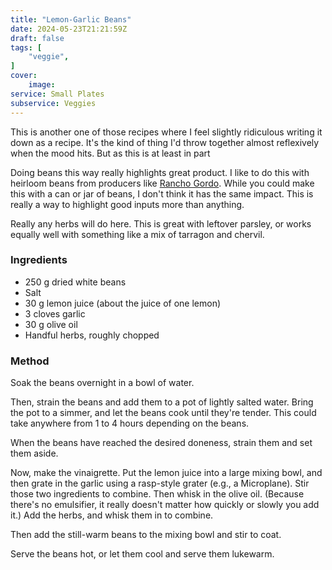 ```yaml
---
title: "Lemon-Garlic Beans"
date: 2024-05-23T21:21:59Z
draft: false
tags: [
    "veggie",
]
cover:
    image: 
service: Small Plates
subservice: Veggies
---
```


This is another one of those recipes where I feel slightly ridiculous writing it down as a recipe. It's the kind of thing I'd throw together almost reflexively when the mood hits. But as this is at least in part 

Doing beans this way really highlights great product. I like to do this with heirloom beans from producers like [Rancho Gordo](http://ranchogordo.com). While you could make this with a can or jar of beans, I don't think it has the same impact. This is really a way to highlight good inputs more than anything.

Really any herbs will do here. This is great with leftover parsley, or works equally well with something like a mix of tarragon and chervil.

### Ingredients

* 250 g dried white beans
* Salt
* 30 g lemon juice (about the juice of one lemon)
* 3 cloves garlic
* 30 g olive oil
* Handful herbs, roughly chopped

### Method

Soak the beans overnight in a bowl of water.

Then, strain the beans and add them to a pot of lightly salted water. Bring the pot to a simmer, and let the beans cook until they're tender. This could take anywhere from 1 to 4 hours depending on the beans.

When the beans have reached the desired doneness, strain them and set them aside.

Now, make the vinaigrette. Put the lemon juice into a large mixing bowl, and then grate in the garlic using a rasp-style grater (e.g., a Microplane). Stir those two ingredients to combine. Then whisk in the olive oil. (Because there's no emulsifier, it really doesn't matter how quickly or slowly you add it.) Add the herbs, and whisk them in to combine.

Then add the still-warm beans to the mixing bowl and stir to coat.

Serve the beans hot, or let them cool and serve them lukewarm.
